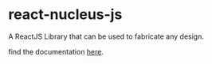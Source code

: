 # react-nucleus-js
A ReactJS Library that can be used to fabricate any design.

find the documentation [here](https://nucleusjs.bardwaj.me).

